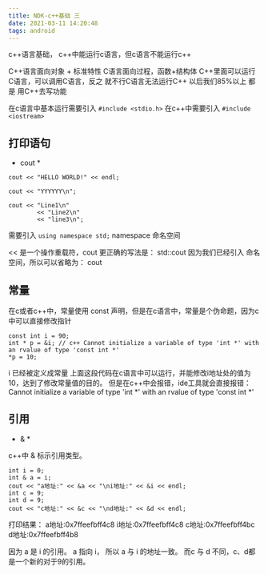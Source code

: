 ```yaml
---
title: NDK-c++基础 三
date: 2021-03-11 14:20:48
tags: android
---
```


c++语言基础，
c++中能运行c语言，但c语言不能运行c++

C++语言面向对象 + 标准特性
C语言面向过程，函数+结构体
C++里面可以运行C语言，可以调用C语言，反之 就不行C语言无法运行C++
以后我们85%以上 都是 用C++去写功能

在c语言中基本运行需要引入 
` #include <stdio.h> `
在c++中需要引入
` #include <iostream> `

## 打印语句

* cout *
```
cout << "HELLO WORLD!" << endl;
    
cout << "YYYYYY\n";

cout << "Line1\n"
        << "Line2\n"
        << "line3\n";
```

需要引入
` using namespace std; `
namespace 命名空间

<< 是一个操作重载符，cout 更正确的写法是： std::cout 
因为我们已经引入 命名空间，所以可以省略为： cout

## 常量

在c或者c++中，常量使用 const 声明，但是在c语言中，常量是个伪命题，因为c中可以直接修改指针

```
const int i = 90;
int * p = &i; // c++ Cannot initialize a variable of type 'int *' with an rvalue of type 'const int *'
*p = 10;
```
i 已经被定义成常量
上面这段代码在c语言中可以运行，并能修改i地址处的值为10，达到了修改常量值的目的。
但是在c++中会报错，ide工具就会直接报错：Cannot initialize a variable of type 'int *' with an rvalue of type 'const int *'


## 引用

* & *

c++中 & 标示引用类型。

```
int i = 0;
int & a = i;
cout << "a地址:" << &a << "\ni地址:" << &i << endl;
int c = 9;
int d = 9;
cout << "c地址:" << &c << "\nd地址:" << &d << endl;
```
打印结果：
a地址:0x7ffeefbff4c8
i地址:0x7ffeefbff4c8
c地址:0x7ffeefbff4bc
d地址:0x7ffeefbff4b8

因为 a 是 i 的引用。 a 指向 i， 所以 a 与 i 的地址一致。
而c 与 d 不同，c、d都是一个新的对于9的引用。



